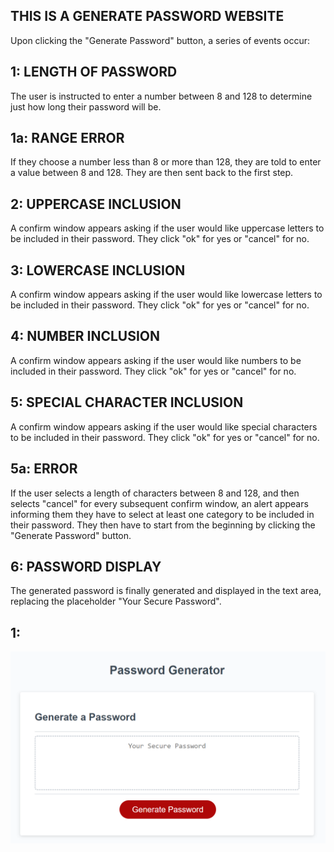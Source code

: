 ## THIS IS A GENERATE PASSWORD WEBSITE

Upon clicking the "Generate Password" button, a series of events occur:

## 1: LENGTH OF PASSWORD

The user is instructed to enter a number between 8 and 128 to determine just how long their password will be.

## 1a: RANGE ERROR

If they choose a number less than 8 or more than 128, they are told to enter a value between 8 and 128.
They are then sent back to the first step.

## 2: UPPERCASE INCLUSION

A confirm window appears asking if the user would like uppercase letters to be included in their password.
They click "ok" for yes or "cancel" for no.

## 3: LOWERCASE INCLUSION

A confirm window appears asking if the user would like lowercase letters to be included in their password.
They click "ok" for yes or "cancel" for no.

## 4: NUMBER INCLUSION

A confirm window appears asking if the user would like numbers to be included in their password.
They click "ok" for yes or "cancel" for no.

## 5: SPECIAL CHARACTER INCLUSION

A confirm window appears asking if the user would like special characters to be included in their password.
They click "ok" for yes or "cancel" for no.

## 5a: ERROR

If the user selects a length of characters between 8 and 128, and then selects "cancel" for every subsequent confirm window, an alert appears informing them they have to select at least one category to be included in their password.
They then have to start from the beginning by clicking the "Generate Password" button.

## 6: PASSWORD DISPLAY

The generated password is finally generated and displayed in the text area, replacing the placeholder "Your Secure Password".

## 1:

![Alt text](<Assets/Screenshot 2023-07-05 125122.png>)